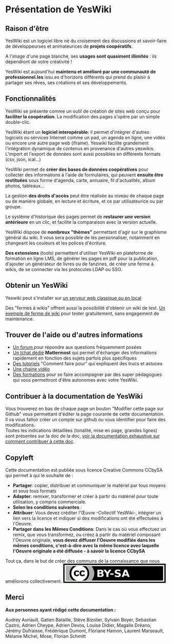 # Présentation de YesWiki
## Raison d'être
YesWiki est un logiciel libre né du croisement des discussions et savoir-faire de développeurses et animateurices de **projets coopératifs**.

A l'image d'une page blanche, ses **usages sont quasiment illimités** : ils dépendront de votre créativité !

YesWiki est aujourd'hui **maintenu et amélioré par une communauté de professionnel.les** issu.es d'horizons différents qui prend du plaisir à partager ses rêves, ses créations et ses développements.

## Fonctionnalités
YesWiki se présente comme un outil de création de sites web conçu pour **faciliter la coopération**. La modification des pages s'opère par un simple double-clic.

YesWiki étant un **logiciel interopérable**: il permet d'intégrer d'autres logiciels ou services Internet comme un pad, un agenda en ligne, une vidéo ou encore une autre page web (iframe). Yeswiki facilite grandement l'intégration dynamique de contenus en provenance d'autres yeswikis. L'import et l'export de données sont aussi possibles en différents formats (csv, json, ical...)

YesWiki permet de **créer des bases de données coopératives** pour collecter des informations à l'aide de formulaires, qui peuvent **ensuite être restituées** sous forme d'agenda, carte, annuaire, fil d'actualités, album photos, tableaux...

La gestion **des droits d'accès** peut être réalisée au niveau de chaque page ou de manière globale, en lecture et écriture, et ce par utilisateurice ou par groupe.

Le système d'historique des pages permet de **restaurer une version antérieure** en un clic, et facilite la comparaison avec la version actuelle.

YesWiki dispose de **nombreux "thèmes"** permettant d'agir sur le graphisme général du wiki. Il vous sera possible de les personnaliser, notamment en changeant les couleurs et les polices d'écriture.

**Des extensions** (tools) permettent d'utiliser YesWiki en plateforme de formation en ligne LMS, de générer les pages en pdf pour la publication, d'ajouter un générateur de livres ou de fanzines, de créer une ferme à wikis, de se connecter via les protocoles LDAP ou SSO.

## Obtenir un YesWiki
Yeswiki peut s'installer sur [un serveur web classique ou en local](webmaster.md)

Des "fermes à wikis" offrent aussi la possibilité d'obtenir un wiki de test. [Un exemple de ferme de wiki](https://ferme.yeswiki.net/?PagePrincipale) pour tester gratuitement, sans engagement de maintenance.

## Trouver de l'aide ou d'autres informations

   - [Un forum ](https://forum.yeswiki.net/) pour répondre aux questions fréquemment posées
   - [Un tchat dédié](https://framateam.org/signup_user_complete/?id=iwtotxo7rpgsudhq63wxytaeoo) **Mattermost** qui permet d'échanger des informations rapidement en fonction des sujets parfois plus spécifiques
   - [Des tutoriels](https://yeswiki.net/?CommentFairePour) "Comment faire pour" qui expliquent des trucs et astuces
   - [Une chaine vidéo](https://video.coop.tools/video-channels/yeswiki/videos)
   - [Des formations](https://yeswiki.net/?SeFormer) pour se faire accompagner par des super pédagogues qui vous permettront d'être autonomes avec votre YesWiki.

## Contribuer à la documentation de YesWiki 

Vous trouverez en bas de chaque page un bouton "Modifier cette page sur Github" vous permettant d'éditer la page courante de cette documentation. Il va vous falloir créer un compte sur github ou vous identifier pour faire des modifications.  
Toutes les indications détaillées (tonalité, mise en page, grandes lignes) sont présentes sur la doc de la doc, [voir la documentation exhaustive sur comment contribuer à cette doc](/docs/users/README.md).

## Copyleft

Cette documentation est publiée sous licence Creative Commons CCbySA qui permet à qui le souhaite de : 
- **Partager**: copier, distribuer et communiquer le matériel par tous moyens et sous tous formats
- **Adapter**: remixer, transformer et créer à partir du matériel pour toute utilisation, y compris commerciale.
- **Selon les conditions suivantes** :
 - **Attribuer**: Vous devez créditer l'Œuvre -Collectif YesWiki-, intégrer un lien vers la licence et indiquer si des modifications ont été effectuées à l'Oeuvre.
 - **Partager dans les Mêmes Conditions**: Dans le cas où vous effectuez un remix, que vous transformez, ou créez à partir du matériel composant l'Oeuvre originale, **vous devez diffuser l'Oeuvre modifiée dans les mêmes conditions, c'est-à-dire avec la même licence avec laquelle l'Oeuvre originale a été diffusée - à savoir la licence CCbySA**

Tout ça, dans le but de créer des communs de la connaissance que nous améliorons collectivement.
![image](images/Creative_Commons_by-sa_small.svg.png)


## Merci

**Aux personnes ayant rédigé cette documentation :**

Audrey Auriault, Gatien Bataille, Stève Bizolier, Sylvain Boyer, Sebastian Castro, Adrien Cheype, Adrien Devos, Louise Didier, Magalie Dréano, Jérémy Dufraisse, Frédérique Dumont, Floriane Hamon, Laurent Marseault, Mélanie Michel, Mose, Florian Schmitt


